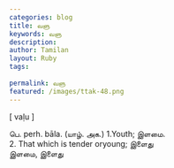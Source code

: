 ```yaml
---
categories: blog
title: வளு
keywords: வளு
description: 
author: Tamilan
layout: Ruby
tags: 
 
permalink: வளு
featured: /images/ttak-48.png
---
```

  
[ vaḷu ]  
  
பெ. perh. bāla. (யாழ். அக.) 1.Youth; இளமை.   
2. That which is tender oryoung; இளைது  
இளமை, இளைது